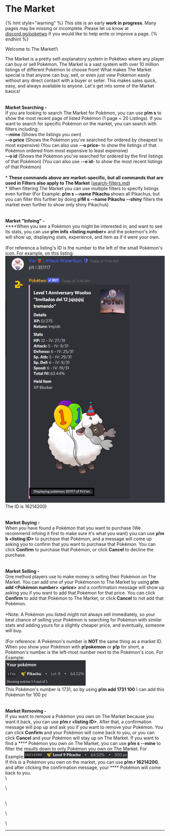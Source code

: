 # The Market

{% hint style="warning" %}
This site is an early **work in progress**. Many pages may be missing or incomplete. Please let us know at [discord.gg/poketwo](https://discord.gg/poketwo) if you would like to help write or improve a page.
{% endhint %}

Welcome to The Market!\


The Market is a pretty self-explanatory system in Pokétwo where any player can buy or sell Pokémon. The Market is a vast system with over 10 million listings of different Pokémon to choose from! What makes The Market special is that anyone can buy, sell, or even just view Pokémon easily without any direct contact with a buyer or seller. This makes sales quick, easy, and always available to anyone. Let's get into some of the Market basics!\
\
\
**Market Searching -** \
If you are looking to search The Market for Pokémon, you can use **p!m s** to show the most recent page of listed Pokémon (1 page = 20 Listings). If you want to search for specific Pokémon on the market, you can search with filters including:\
**--mine** (Shows the listings you own)\
**--o price** (Shows the Pokémon you've searched for ordered by cheapest to most expensive) (You can also use **--o price-** to show the listings of that Pokémon ordered from most expensive to least expensive)\
**--o id** (Shows the Pokémon you've searched for ordered by the first listings of that Pokémon) (You can also use **--o id-** to show the most recent listings of that Pokémon)\
\
\* **These commands above are market-specific, but all commands that are used in Filters also apply to The Market** ([search-filters.md](../intermediate-topics/search-filters.md "mention"))\
\* When filtering The Market you can use multiple filters to specify listings even further (For Example: **p!m s --name Pikachu** shows all Pikachus, but you can filter this further by doing **p!M s --name Pikachu --shiny** filters the market even further to show only shiny Pikachus)\
\
\
**Market "Infoing" -** \
****When you see a Pokémon you might be interested in, and want to see its stats, you can use **p!m info \<listing number>** and the pokemon's info will show up, displaying stats, experience, and item as if it were your own.\
\
(For reference a listing's ID is the number to the left of the small Pokémon's icon. For example, on this listing:![](<../.gitbook/assets/image (23).png>)The ID is 16214200)\
\
\
**Market Buying -** \
When you have found a Pokémon that you want to purchase (We recommend infoing it first to make sure it's what you want) you can use **p!m b \<listing ID>** to purchase that Pokémon, and a message will come up asking you to confirm that you want to purchase that Pokémon. You can click **Confirm** to purchase that Pokémon, or click **Cancel** to decline the purchase.\
\
\
**Market Selling -** \
One method players use to make money is selling their Pokémon on The Market. You can add one of your Pokémonon to The Market by using **p!m add \<Pokémon number> \<price>** and a confirmation message will show up asking you if you want to add that Pokémon for that price. You can click **Confirm** to add that Pokémon to The Market, or click **Cancel** to not add that Pokémon. \
\
\*Note: A Pokémon you listed might not always sell immediately, so your best chance of selling your Pokémon is searching for Pokémon with similar stats and adding yours for a slightly cheaper price, and eventually, someone will buy.\
\
(For reference: A Pokémon's number is **NOT** the same thing as a market ID. When you show your Pokémon with **p!pokemon** or **p!p** for short, a Pokémon's number is the left-most number next to the Pokémon's icon. For Example:\
![](<../.gitbook/assets/image (12).png>)\
This Pokémon's number is 1731, so by using **p!m add 1731 100** I can add this Pokémon for 100 pc\
\
\
**Market Removing -** \
If you want to remove a Pokémon you own on The Market because you want it back, you can use **p!m r \<listing ID>**. After that, a confirmation message will pop up and ask you if you want to remove your Pokémon. You can click **Confirm** and your Pokémon will come back to you, or you can click **Cancel** and your Pokémon will stay up on The Market. If you want to find a **** Pokémon you own on The Market, you can use **p!m s --mine** to filter the results down to only Pokémon you own on The Market. For Example:![](<../.gitbook/assets/image (32).png>)\
If this is a Pokémon you own on the market, you can use **p!m r 16214200**, and after clicking the confirmation message, your **** Pokémon will come back to you.\
\


\


\
\


\




\




****

